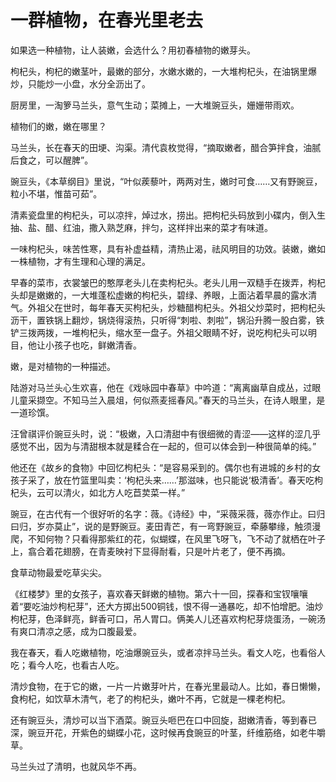 # 一群植物，在春光里老去

如果选一种植物，让人装嫩，会选什么？用初春植物的嫩芽头。 

枸杞头，枸杞的嫩茎叶，最嫩的部分，水嫩水嫩的，一大堆枸杞头，在油锅里爆炒，只能炒一小盘，水分全沥出了。 

厨房里，一淘箩马兰头，意气生动；菜摊上，一大堆豌豆头，姗姗带雨欢。 

植物们的嫩，嫩在哪里？ 

马兰头，长在春天的田埂、沟渠。清代袁枚觉得，“摘取嫩者，醋合笋拌食，油腻后食之，可以醒脾”。 

豌豆头，《本草纲目》里说，“叶似蒺藜叶，两两对生，嫩时可食……又有野豌豆，粒小不堪，惟苗可茹”。 

清素瓷盘里的枸杞头，可以凉拌，焯过水，捞出。把枸杞头码放到小碟内，倒入生抽、盐、醋、红油，撒入熟芝麻，拌匀，这样拌出来的菜才有味道。 

一味枸杞头，味苦性寒，具有补虚益精，清热止渴，祛风明目的功效。装嫩，嫩如一株植物，才有生理和心理的满足。 

早春的菜市，衣裳皱巴的憨厚老头儿在卖枸杞头。老头儿用一双糙手在拨弄，枸杞头却是嫩嫩的，一大堆蓬松虚嫩的枸杞头，碧绿、养眼，上面沾着早晨的露水清气。外祖父在世时，每年春天买枸杞头，炒糖醋枸杞头。外祖父炒菜时，把枸杞头沥干，置铁锅上翻炒，锅烧得滚热，只听得“刺啦、刺啦”，锅沿升腾一股白雾，铁铲三拨两拨，一堆枸杞头，缩水至一盘子。外祖父眼睛不好，说吃枸杞头可以明目，他让小孩子也吃，鲜嫩清香。 

嫩，是对植物的一种描述。 

陆游对马兰头心生欢喜，他在《戏咏园中春草》中吟道：“离离幽草自成丛，过眼儿童采撷空。不知马兰入晨俎，何似燕麦摇春风。”春天的马兰头，在诗人眼里，是一道珍馔。 

汪曾祺评价豌豆头时，说：“极嫩，入口清甜中有很细微的青涩——这样的涩几乎感觉不出，因为与清甜根本就是糅合在一起的，但可以体会到一种很简单的纯。” 

他还在《故乡的食物》中回忆枸杞头：“是容易采到的。偶尔也有进城的乡村的女孩子采了，放在竹篮里叫卖：‘枸杞头来……’那滋味，也只能说‘极清香’。春天吃枸杞头，云可以清火，如北方人吃苣荬菜一样。” 

豌豆，在古代有一个很好听的名字：薇。《诗经》中，“采薇采薇，薇亦作止。曰归曰归，岁亦莫止”，说的是野豌豆。麦田青芒，有一弯野豌豆，牵藤攀缘，触须漫爬，不知何物？只看得那紫红的花，似蝴蝶，在风里飞呀飞，飞不动了就栖在叶子上，翕合着花翅膀，在青麦映衬下显得耐看，只是叶片老了，便不再摘。 

食草动物最爱吃草尖尖。 

《红楼梦》里的女孩子，喜欢春天鲜嫩的植物。第六十一回，探春和宝钗嚷嚷着“要吃油炒枸杞芽”，还大方掷出500铜钱，恨不得一通暴吃，却不怕增肥。油炒枸杞芽，色泽鲜亮，鲜香可口，吊人胃口。俩美人儿还喜欢枸杞芽烧蛋汤，一碗汤有爽口清凉之感，成为口腹最爱。 

我在春天，看人吃嫩植物，吃油爆豌豆头，或者凉拌马兰头。看文人吃，也看俗人吃；看今人吃，也看古人吃。 

清炒食物，在于它的嫩，一片一片嫩芽叶片，在春光里最动人。比如，春日懒懒，食枸杞，如饮草木清气，老了的枸杞头，嫩叶不再，它就是一棵老枸杞。 

还有豌豆头，清炒可以当下酒菜。豌豆头咂巴在口中回旋，甜嫩清香，等到春已深，豌豆开花，开紫色的蝴蝶小花，这时候再食豌豆的叶茎，纤维筋络，如老牛嚼草。 

马兰头过了清明，也就风华不再。